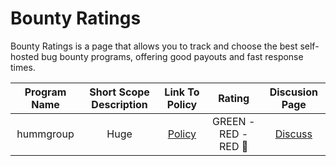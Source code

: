 # Bounty Ratings
Bounty Ratings is a page that allows you to track and choose the best self-hosted bug bounty programs, offering good payouts and fast response times.


| Program Name | Short Scope Description    | Link To Policy    | Rating   | Discusion Page |
| :---:   | :---: | :---: | :---:   | :---: |
| hummgroup | Huge   | [Policy](https://www.shophumm.com/humm-group/security/)   | GREEN - RED - RED 🔴 | [Discuss](https://github.com/bilbomal/BountyRatings/issues/1) |
